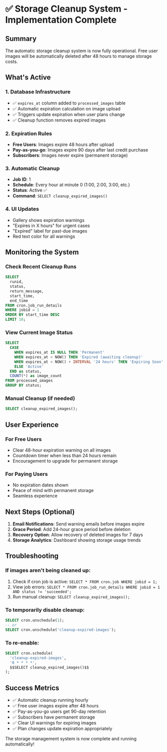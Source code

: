 # ✅ Storage Cleanup System - Implementation Complete

## Summary

The automatic storage cleanup system is now fully operational. Free user images will be automatically deleted after 48 hours to manage storage costs.

## What's Active

### 1. Database Infrastructure
- ✅ `expires_at` column added to `processed_images` table
- ✅ Automatic expiration calculation on image upload
- ✅ Triggers update expiration when user plans change
- ✅ Cleanup function removes expired images

### 2. Expiration Rules
- **Free Users**: Images expire 48 hours after upload
- **Pay-as-you-go**: Images expire 90 days after last credit purchase
- **Subscribers**: Images never expire (permanent storage)

### 3. Automatic Cleanup
- **Job ID**: 1
- **Schedule**: Every hour at minute 0 (1:00, 2:00, 3:00, etc.)
- **Status**: Active ✅
- **Command**: `SELECT cleanup_expired_images()`

### 4. UI Updates
- Gallery shows expiration warnings
- "Expires in X hours" for urgent cases
- "Expired" label for past-due images
- Red text color for all warnings

## Monitoring the System

### Check Recent Cleanup Runs
```sql
SELECT 
  runid,
  status,
  return_message,
  start_time,
  end_time
FROM cron.job_run_details
WHERE jobid = 1
ORDER BY start_time DESC
LIMIT 10;
```

### View Current Image Status
```sql
SELECT 
  CASE 
    WHEN expires_at IS NULL THEN 'Permanent'
    WHEN expires_at < NOW() THEN 'Expired (awaiting cleanup)'
    WHEN expires_at < NOW() + INTERVAL '24 hours' THEN 'Expiring Soon'
    ELSE 'Active'
  END as status,
  COUNT(*) as image_count
FROM processed_images
GROUP BY status;
```

### Manual Cleanup (if needed)
```sql
SELECT cleanup_expired_images();
```

## User Experience

### For Free Users
- Clear 48-hour expiration warning on all images
- Countdown timer when less than 24 hours remain
- Encouragement to upgrade for permanent storage

### For Paying Users
- No expiration dates shown
- Peace of mind with permanent storage
- Seamless experience

## Next Steps (Optional)

1. **Email Notifications**: Send warning emails before images expire
2. **Grace Period**: Add 24-hour grace period before deletion
3. **Recovery Option**: Allow recovery of deleted images for 7 days
4. **Storage Analytics**: Dashboard showing storage usage trends

## Troubleshooting

### If images aren't being cleaned up:
1. Check if cron job is active: `SELECT * FROM cron.job WHERE jobid = 1;`
2. View job errors: `SELECT * FROM cron.job_run_details WHERE jobid = 1 AND status != 'succeeded';`
3. Run manual cleanup: `SELECT cleanup_expired_images();`

### To temporarily disable cleanup:
```sql
SELECT cron.unschedule(1);
-- or
SELECT cron.unschedule('cleanup-expired-images');
```

### To re-enable:
```sql
SELECT cron.schedule(
  'cleanup-expired-images',
  '0 * * * *',
  $$SELECT cleanup_expired_images()$$
);
```

## Success Metrics

- ✅ Automatic cleanup running hourly
- ✅ Free user images expire after 48 hours
- ✅ Pay-as-you-go users get 90-day retention
- ✅ Subscribers have permanent storage
- ✅ Clear UI warnings for expiring images
- ✅ Plan changes update expiration appropriately

The storage management system is now complete and running automatically!
